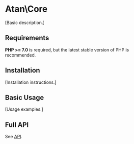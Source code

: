 # Atan\Core
[Basic description.]

## Requirements
**PHP >= 7.0** is required, but the latest stable version of PHP is recommended.

## Installation
[Installation instructions.]

## Basic Usage
[Usage examples.]

## Full API
See [API](https://github.com/atanvarno69/core/blob/master/docs/API.md).
